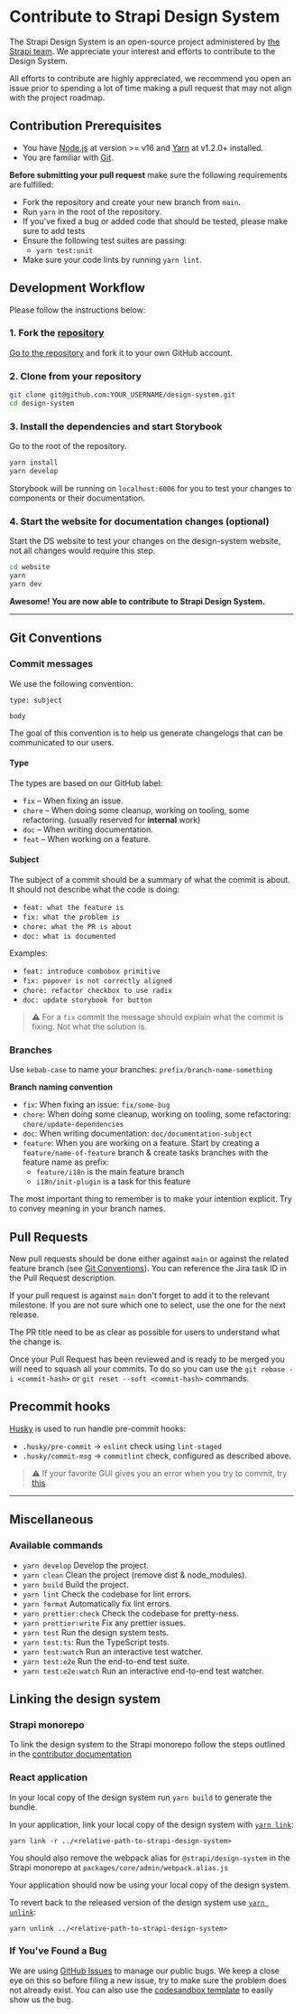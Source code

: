 # Contribute to Strapi Design System

The Strapi Design System is an open-source project administered by [the Strapi team](https://strapi.io/company).
We appreciate your interest and efforts to contribute to the Design System.

All efforts to contribute are highly appreciated, we recommend you open an issue prior to spending a lot of time
making a pull request that may not align with the project roadmap.

## Contribution Prerequisites

- You have [Node.js](https://nodejs.org/en/) at version >= v16 and [Yarn](https://yarnpkg.com/en/) at v1.2.0+ installed.
- You are familiar with [Git](https://git-scm.com).

**Before submitting your pull request** make sure the following requirements are fulfilled:

- Fork the repository and create your new branch from `main`.
- Run `yarn` in the root of the repository.
- If you've fixed a bug or added code that should be tested, please make sure to add tests
- Ensure the following test suites are passing:
  - `yarn test:unit`
- Make sure your code lints by running `yarn lint`.

## Development Workflow

Please follow the instructions below:

### 1. Fork the [repository](https://github.com/strapi/design-system)

[Go to the repository](https://github.com/strapi/design-system) and fork it to your own GitHub account.

### 2. Clone from your repository

```bash
git clone git@github.com:YOUR_USERNAME/design-system.git
cd design-system
```

### 3. Install the dependencies and start Storybook

Go to the root of the repository.

```bash
yarn install
yarn develop
```

Storybook will be running on `localhost:6006` for you to test your changes to components or their documentation.

### 4. Start the website for documentation changes (optional)

Start the DS website to test your changes on the design-system website, not all changes would require this step.

```bash
cd website
yarn
yarn dev
```

**Awesome! You are now able to contribute to Strapi Design System.**

---

## Git Conventions

### Commit messages

We use the following convention:

```
type: subject

body
```

The goal of this convention is to help us generate changelogs that can be communicated to our users.

#### Type

The types are based on our GitHub label:

- `fix` – When fixing an issue.
- `chore` – When doing some cleanup, working on tooling, some refactoring. (usually reserved for **internal** work)
- `doc` – When writing documentation.
- `feat` – When working on a feature.

#### Subject

The subject of a commit should be a summary of what the commit is about. It should not describe what the code is doing:

- `feat: what the feature is`
- `fix: what the problem is`
- `chore: what the PR is about`
- `doc: what is documented`

Examples:

- `feat: introduce combobox primitive`
- `fix: popover is not correctly aligned`
- `chore: refactor checkbox to use radix`
- `doc: update storybook for button`

> ⚠️ For a `fix` commit the message should explain what the commit is fixing. Not what the solution is.

### Branches

Use `kebab-case` to name your branches: `prefix/branch-name-something`

**Branch naming convention**

- `fix`: When fixing an issue: `fix/some-bug`
- `chore`: When doing some cleanup, working on tooling, some refactoring: `chore/update-dependencies`
- `doc`: When writing documentation: `doc/documentation-subject`
- `feature`: When you are working on a feature. Start by creating a `feature/name-of-feature` branch & create tasks branches with the feature name as prefix:
  - `feature/i18n` is the main feature branch
  - `i18n/init-plugin` is a task for this feature

The most important thing to remember is to make your intention explicit. Try to convey meaning in your branch names.

## Pull Requests

New pull requests should be done either against `main` or against the related feature branch (see [Git Conventions](#branches)). You can reference the Jira task ID in the Pull Request description.

If your pull request is against `main` don't forget to add it to the relevant milestone. If you are not sure which one to select, use the one for the next release.

The PR title need to be as clear as possible for users to understand what the change is.

Once your Pull Request has been reviewed and is ready to be merged you will need to squash all your commits. To do so you can use the `git rebase -i <commit-hash>` or `git reset --soft <commit-hash>` commands.

## Precommit hooks

[Husky](https://typicode.github.io/husky/#/) is used to run handle pre-commit hooks:

- `.husky/pre-commit` -> `eslint` check using `lint-staged`
- `.husky/commit-msg` -> `commitlint` check, configured as described above.

> ⚠️ If your favorite GUI gives you an error when you try to commit, try [this](https://typicode.github.io/husky/#/?id=command-not-found)

---

## Miscellaneous

### Available commands

- `yarn develop` Develop the project.
- `yarn clean` Clean the project (remove dist & node_modules).
- `yarn build` Build the project.
- `yarn lint` Check the codebase for lint errors.
- `yarn format` Automatically fix lint errors.
- `yarn prettier:check` Check the codebase for pretty-ness.
- `yarn prettier:write` Fix any prettier issues.
- `yarn test` Run the design system tests.
- `yarn test:ts`: Run the TypeScript tests.
- `yarn test:watch` Run an interactive test watcher.
- `yarn test:e2e` Run the end-to-end test suite.
- `yarn test:e2e:watch` Run an interactive end-to-end test watcher.

## Linking the design system

### Strapi monorepo

To link the design system to the Strapi monorepo follow the steps outlined in the [contributor documentation](https://contributor.strapi.io/core/admin/link-strapi-design-system)

### React application

In your local copy of the design system run `yarn build` to generate the bundle.

In your application, link your local copy of the design system with [`yarn link`](https://yarnpkg.com/cli/link):

```
yarn link -r ../<relative-path-to-strapi-design-system>
```

You should also remove the webpack alias for `@strapi/design-system` in the Strapi monorepo at `packages/core/admin/webpack.alias.js`

Your application should now be using your local copy of the design system.

To revert back to the released version of the design system use [`yarn unlink`](https://yarnpkg.com/cli/unlink#usage):

```
yarn unlink ../<relative-path-to-strapi-design-system>
```

### If You've Found a Bug

We are using [GitHub Issues](https://github.com/strapi/design-system/issues) to manage our public bugs. We keep a close
eye on this so before filing a new issue, try to make sure the problem does not already exist. You can also use the
[codesandbox template](https://codesandbox.io/s/strapi-design-system-r1vdp) to easily show us the bug.

